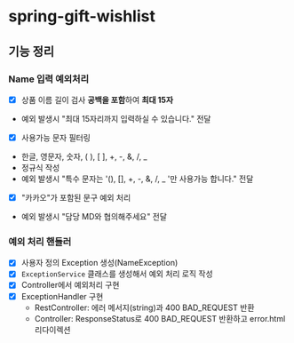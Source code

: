 # spring-gift-wishlist

## 기능 정리
### Name 입력 예외처리
- [x]  상품 이름 길이 검사 **공백을 포함**하여 **최대 15자**
  - 예외 발생시 "최대 15자리까지 입력하실 수 있습니다." 전달
- [x]  사용가능 문자 필터링
  - 한글, 영문자, 숫자, ( ), [ ], +, -, &, /, _
  - 정규식 작성
  - 예외 발생시 "특수 문자는 '(), [], +, -, &, /, _ '만 사용가능 합니다." 전달
- [x]  "카카오"가 포함된 문구 예외 처리
  - 예외 발생시 "담당 MD와 협의해주세요" 전달
    
### 예외 처리 핸들러
- [x]  사용자 정의 Exception 생성(NameException)
- [x]  `ExceptionService` 클래스를 생성해서 예외 처리 로직 작성
- [x]  Controller에서 예외처리 구현
- [x]  ExceptionHandler 구현
    - RestController: 에러 메서지(string)과 400 BAD_REQUEST 반환
    - Controller: ResponseStatus로 400 BAD_REQUEST 반환하고 error.html 리다이렉션 
